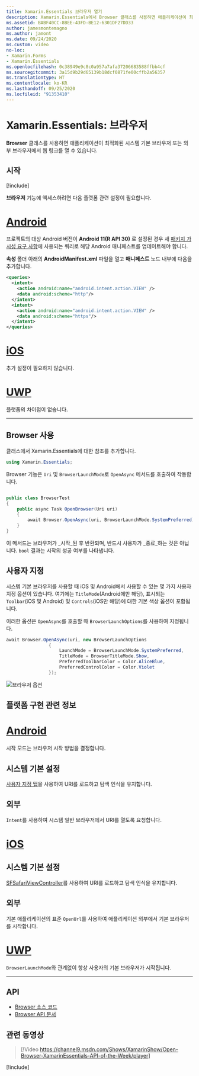 ```yaml
---
title: Xamarin.Essentials 브라우저 열기
description: Xamarin.Essentials에서 Browser 클래스를 사용하면 애플리케이션이 최적화된 시스템 기본 브라우저 또는 외부 브라우저에서 웹 링크를 열 수 있습니다.
ms.assetid: BABF40CC-8BEE-43FD-BE12-6301DF27DD33
author: jamesmontemagno
ms.author: jamont
ms.date: 09/24/2020
ms.custom: video
no-loc:
- Xamarin.Forms
- Xamarin.Essentials
ms.openlocfilehash: 0c38949e9c8c0a957a7afa37206683588ffbb4cf
ms.sourcegitcommit: 3a15d9b29d65139b18dcf0871fe00cffb2a56357
ms.translationtype: HT
ms.contentlocale: ko-KR
ms.lasthandoff: 09/25/2020
ms.locfileid: "91353410"
---
```

# <a name="no-locxamarinessentials-browser"></a>Xamarin.Essentials: 브라우저

**Browser** 클래스를 사용하면 애플리케이션이 최적화된 시스템 기본 브라우저 또는 외부 브라우저에서 웹 링크를 열 수 있습니다.

## <a name="get-started"></a>시작

[!include[](~/essentials/includes/get-started.md)]

**브라우저** 기능에 액세스하려면 다음 플랫폼 관련 설정이 필요합니다.

# <a name="android"></a>[Android](#tab/android)

프로젝트의 대상 Android 버전이 **Android 11(R API 30)** 로 설정된 경우 새 [패키지 가시성 요구 사항](https://developer.android.com/preview/privacy/package-visibility)에 사용되는 쿼리로 해당 Android 매니페스트를 업데이트해야 합니다.

**속성** 폴더 아래의 **AndroidManifest.xml** 파일을 열고 **매니페스트** 노드 내부에 다음을 추가합니다.

```xml
<queries>
  <intent>
    <action android:name="android.intent.action.VIEW" />
    <data android:scheme="http"/>
  </intent>
  <intent>
    <action android:name="android.intent.action.VIEW" />
    <data android:scheme="https"/>
  </intent>
</queries>
```

# <a name="ios"></a>[iOS](#tab/ios)

추가 설정이 필요하지 않습니다.

# <a name="uwp"></a>[UWP](#tab/uwp)

플랫폼의 차이점이 없습니다.

-----

## <a name="using-browser"></a>Browser 사용

클래스에서 Xamarin.Essentials에 대한 참조를 추가합니다.

```csharp
using Xamarin.Essentials;
```

Browser 기능은 `Uri` 및 `BrowserLaunchMode`로 `OpenAsync` 메서드를 호출하여 작동합니다.

```csharp

public class BrowserTest
{
    public async Task OpenBrowser(Uri uri)
    {
        await Browser.OpenAsync(uri, BrowserLaunchMode.SystemPreferred);
    }
}
```

이 메서드는 브라우저가 _시작_된 후 반환되며, 반드시 사용자가 _종료_하는 것은 아닙니다.  `bool` 결과는 시작의 성공 여부를 나타냅니다.

## <a name="customization"></a>사용자 지정

시스템 기본 브라우저를 사용할 때 iOS 및 Android에서 사용할 수 있는 몇 가지 사용자 지정 옵션이 있습니다. 여기에는 `TitleMode`(Android에만 해당), 표시되는 `Toolbar`(iOS 및 Android) 및 `Controls`(iOS만 해당)에 대한 기본 색상 옵션이 포함됩니다.

이러한 옵션은 `OpenAsync`를 호출할 때 `BrowserLaunchOptions`를 사용하여 지정됩니다.

```csharp
await Browser.OpenAsync(uri, new BrowserLaunchOptions
                {
                    LaunchMode = BrowserLaunchMode.SystemPreferred,
                    TitleMode = BrowserTitleMode.Show,
                    PreferredToolbarColor = Color.AliceBlue,
                    PreferredControlColor = Color.Violet
                });
```

![브라우저 옵션](images/browser-options.png)

## <a name="platform-implementation-specifics"></a>플랫폼 구현 관련 정보

# <a name="android"></a>[Android](#tab/android)

시작 모드는 브라우저 시작 방법을 결정합니다.

## <a name="system-preferred"></a>시스템 기본 설정

[사용자 지정 탭](https://developer.chrome.com/multidevice/android/customtabs)을 사용하여 URI를 로드하고 탐색 인식을 유지합니다.

## <a name="external"></a>외부

`Intent`를 사용하여 시스템 일반 브라우저에서 URI를 열도록 요청합니다.

# <a name="ios"></a>[iOS](#tab/ios)

## <a name="system-preferred"></a>시스템 기본 설정

[SFSafariViewController](xref:SafariServices.SFSafariViewController)를 사용하여 URI를 로드하고 탐색 인식을 유지합니다.

## <a name="external"></a>외부

기본 애플리케이션의 표준 `OpenUrl`를 사용하여 애플리케이션 외부에서 기본 브라우저를 시작합니다.

# <a name="uwp"></a>[UWP](#tab/uwp)

`BrowserLaunchMode`와 관계없이 항상 사용자의 기본 브라우저가 시작됩니다.

--------------

## <a name="api"></a>API

- [Browser 소스 코드](https://github.com/xamarin/Essentials/tree/main/Xamarin.Essentials/Browser)
- [Browser API 문서](xref:Xamarin.Essentials.Browser)

## <a name="related-video"></a>관련 동영상

> [!Video https://channel9.msdn.com/Shows/XamarinShow/Open-Browser-XamarinEssentials-API-of-the-Week/player]

[!include[](~/essentials/includes/xamarin-show-essentials.md)]
